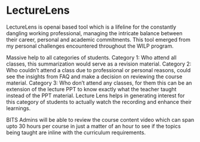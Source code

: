 # LectureLens
LectureLens is openai based tool which is a lifeline for the constantly dangling working professional, managing the intricate balance between their career, personal and academic commitments. This tool emerged from my personal challenges encountered throughout the WILP program.

Massive help to all categories of students.
Category 1: Who attend all classes, this summarization would serve as a revision material.
Category 2: Who couldn’t attend a class due to professional or personal reasons, could see the insights from FAQ and make a decision on reviewing the course material.
Category 3: Who don’t attend any classes, for them this can be an extension of the lecture PPT to know exactly what the teacher taught instead of the PPT material. Lecture Lens helps in generating interest for this category of students to actually watch the recording and enhance their learnings.

BITS Admins will be able to review the course content video which can span upto 30 hours per course in just a matter of an hour to see if the topics being taught are inline with the curriculum requirements.

